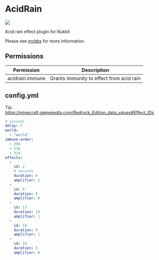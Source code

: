 # AcidRain
[![](http://i.loli.net/2018/10/23/5bcef3bf626e3.png)](http://www.mcbbs.net/thread-825299-1-1.html "酸雨")

Acid rain effect plugin for Nukkit

Please see [mcbbs](http://www.mcbbs.net/thread-825299-1-1.html) for more information.
## Permissions
| Permission | Description |
| - | - |
| acidrain.immune | Grants immunity to effect from acid rain |
## config.yml
Tip: https://minecraft.gamepedia.com/Bedrock_Edition_data_values#Effect_IDs
```yaml
# seconds
delay: 5
world:
  - "world"
immune-armor:
  - 298
  - 136
  - 314
effects:
  -
    id: 2
    # seconds
    duration: 6
    amplifier: 2
  -
    id: 9
    duration: 8
    amplifier: 0
  -
    id: 17
    duration: 10
    amplifier: 1
  -
    id: 18
    duration: 9
    amplifier: 1
  -
    id: 19
    duration: 5
    amplifier: 0
```
